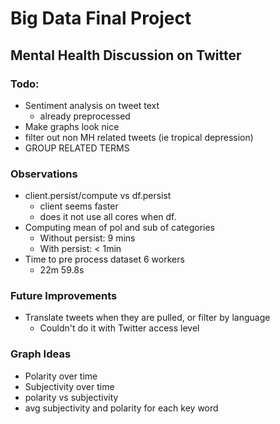 # Big Data Final Project
## Mental Health Discussion on Twitter

### Todo:
- Sentiment analysis on tweet text
    - already preprocessed
- Make graphs look nice
- filter out non MH related tweets (ie tropical depression)
- GROUP RELATED TERMS


### Observations
- client.persist/compute vs df.persist
    - client seems faster
    - does it not use all cores when df. 
- Computing mean of pol and sub of categories
    - Without persist: 9 mins
    - With persist: < 1min
- Time to pre process dataset 6 workers
    - 22m 59.8s

### Future Improvements
- Translate tweets when they are pulled, or filter by language
    - Couldn't do it with Twitter access level


### Graph Ideas
- Polarity over time
- Subjectivity over time
- polarity vs subjectivity
- avg subjectivity and polarity for each key word